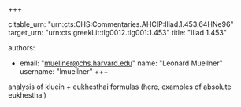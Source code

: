 +++


citable_urn: "urn:cts:CHS:Commentaries.AHCIP:Iliad.1.453.64HNe96"
target_urn: "urn:cts:greekLit:tlg0012.tlg001:1.453"
title: "Iliad 1.453"

authors:
- email: "muellner@chs.harvard.edu"
  name: "Leonard Muellner"
  username: "lmuellner"
+++

<p>analysis of kluein + eukhesthai formulas (here, examples of absolute eukhesthai)</p>